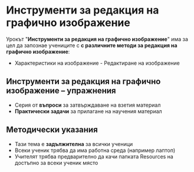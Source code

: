 # Инструменти за редакция на графично изображение 

Урокът "**Инструменти за редакция на графично изображение**" има за цел да запознае учениците с **с различните методи за редакция на графично изображение**:
  - Характеристики на изображение
  -͏ Редактиране на изображение

## Инструменти за редакция на графично изображение – упражнения
  - Серия от **въпроси** за затвърждаване на взетия материал
  - **Практически задачи** за прилагане на научения материал

## Методически указания
  - Тази тема е **задължителна** за всички ученици
  - Всеки ученик трябва да има работна среда (например лаптоп)
  - Учителят трябва предварително да качи папката Resources на достъпно за всеки ученик място

